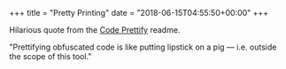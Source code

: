 +++
title = "Pretty Printing"
date = "2018-06-15T04:55:50+00:00"
+++

Hilarious quote from the <a href="https://github.com/google/code-prettify">Code Prettify</a> readme.

"Prettifying obfuscated code is like putting lipstick on a pig — i.e. outside the scope of this tool."
			
